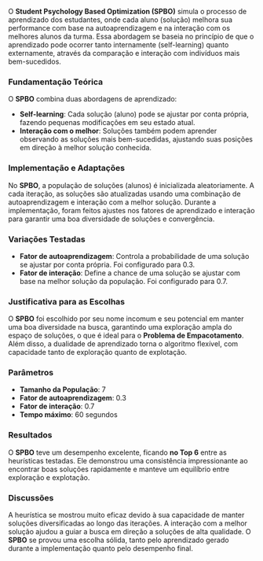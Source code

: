 O **Student Psychology Based Optimization (SPBO)** simula o processo de aprendizado dos estudantes, onde cada aluno (solução) melhora sua performance com base na autoaprendizagem e na interação com os melhores alunos da turma. Essa abordagem se baseia no princípio de que o aprendizado pode ocorrer tanto internamente (self-learning) quanto externamente, através da comparação e interação com indivíduos mais bem-sucedidos.

### **Fundamentação Teórica**
O **SPBO** combina duas abordagens de aprendizado:
- **Self-learning**: Cada solução (aluno) pode se ajustar por conta própria, fazendo pequenas modificações em seu estado atual.
- **Interação com o melhor**: Soluções também podem aprender observando as soluções mais bem-sucedidas, ajustando suas posições em direção à melhor solução conhecida.

### **Implementação e Adaptações**
No **SPBO**, a população de soluções (alunos) é inicializada aleatoriamente. A cada iteração, as soluções são atualizadas usando uma combinação de autoaprendizagem e interação com a melhor solução. Durante a implementação, foram feitos ajustes nos fatores de aprendizado e interação para garantir uma boa diversidade de soluções e convergência.

### **Variações Testadas**
- **Fator de autoaprendizagem**: Controla a probabilidade de uma solução se ajustar por conta própria. Foi configurado para 0.3.
- **Fator de interação**: Define a chance de uma solução se ajustar com base na melhor solução da população. Foi configurado para 0.7.

### **Justificativa para as Escolhas**
O **SPBO** foi escolhido por seu nome incomum e seu potencial em manter uma boa diversidade na busca, garantindo uma exploração ampla do espaço de soluções, o que é ideal para o **Problema de Empacotamento**. Além disso, a dualidade de aprendizado torna o algoritmo flexível, com capacidade tanto de exploração quanto de explotação.

### **Parâmetros**
- **Tamanho da População**: 7
- **Fator de autoaprendizagem**: 0.3
- **Fator de interação**: 0.7
- **Tempo máximo**: 60 segundos

### **Resultados**
O **SPBO** teve um desempenho excelente, ficando **no Top 6** entre as heurísticas testadas. Ele demonstrou uma consistência impressionante ao encontrar boas soluções rapidamente e manteve um equilíbrio entre exploração e explotação.

### **Discussões**
A heurística se mostrou muito eficaz devido à sua capacidade de manter soluções diversificadas ao longo das iterações. A interação com a melhor solução ajudou a guiar a busca em direção a soluções de alta qualidade. O **SPBO** se provou uma escolha sólida, tanto pelo aprendizado gerado durante a implementação quanto pelo desempenho final.
